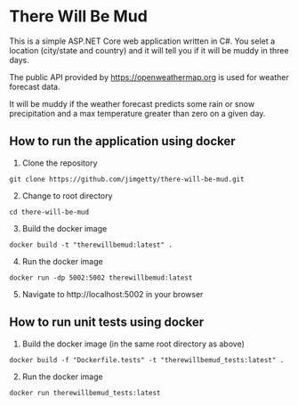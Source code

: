 # There Will Be Mud

This is a simple ASP.NET Core web application written in C#. You selet a location (city/state and country) and it will tell you if it will be muddy in three days.

The public API provided by https://openweathermap.org is used for weather forecast data.

It will be muddy if the weather forecast predicts some rain or snow precipitation and a max temperature greater than zero on a given day.

## How to run the application using docker

1. Clone the repository

`git clone https://github.com/jimgetty/there-will-be-mud.git`

2. Change to root directory

`cd there-will-be-mud`

3. Build the docker image

`docker build -t "therewillbemud:latest" .`

4. Run the docker image

`docker run -dp 5002:5002 therewillbemud:latest`

5. Navigate to http://localhost:5002 in your browser

## How to run unit tests using docker

1. Build the docker image (in the same root directory as above)

`docker build -f "Dockerfile.tests" -t "therewillbemud_tests:latest" .`

2. Run the docker image

`docker run therewillbemud_tests:latest`
